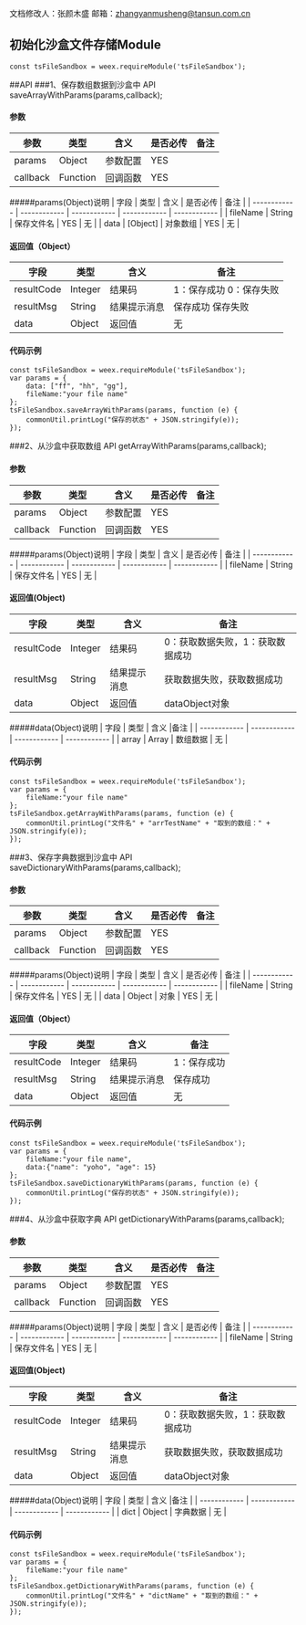 文档修改人：张颜木盛
邮箱：zhangyanmusheng@tansun.com.cn
## 初始化沙盒文件存储Module
````
const tsFileSandbox = weex.requireModule('tsFileSandbox');
````
##API
###1、保存数组数据到沙盒中 API
saveArrayWithParams(params,callback);

#### 参数
|  参数 | 类型  | 含义  | 是否必传 | 备注 |
| ------------ | ------------ | ------------ | ------------ | ------------ |
| params  |  Object | 参数配置  |  YES |  |
| callback  |  Function | 回调函数  | YES |  |

#####params(Object)说明
|  字段 | 类型  | 含义  | 是否必传 | 备注 |
| ------------ | ------------ | ------------ | ------------ | ------------ |
| fileName | String | 保存文件名 | YES | 无 |
| data | [Object] | 对象数组  | YES | 无 |

#### 返回值（Object）
|  字段 | 类型  | 含义  |备注 |
| ------------ | ------------ | ------------ | ------------ |
| resultCode  | Integer  | 结果码  | 1：保存成功 0：保存失败 |
| resultMsg  |  String | 结果提示消息  |  保存成功 保存失败 |
| data  | Object  | 返回值  | 无 |

#### 代码示例
````
const tsFileSandbox = weex.requireModule('tsFileSandbox');
var params = {
	data: ["ff", "hh", "gg"],
	fileName:"your file name"
};
tsFileSandbox.saveArrayWithParams(params, function (e) {
	commonUtil.printLog("保存的状态" + JSON.stringify(e));
});
````


###2、从沙盒中获取数组 API
getArrayWithParams(params,callback);

#### 参数
|  参数 | 类型  | 含义  | 是否必传 | 备注 |
| ------------ | ------------ | ------------ | ------------ | ------------ |
| params  |  Object | 参数配置  |  YES |  |
| callback  |  Function | 回调函数  | YES |  |

#####params(Object)说明
|  字段 | 类型  | 含义  | 是否必传 | 备注 |
| ------------ | ------------ | ------------ | ------------ | ------------ |
|  fileName  |  String | 保存文件名 | YES | 无 |

#### 返回值(Object)
|  字段 | 类型  | 含义  |备注 |
| ------------ | ------------ | ------------ | ------------ |
| resultCode  | Integer  | 结果码  |   0：获取数据失败，1：获取数据成功 |
| resultMsg  | String | 结果提示消息  |  获取数据失败，获取数据成功 |
| data  | Object  | 返回值  | dataObject对象  |

#####data(Object)说明
|  字段 | 类型  | 含义  |备注 |
| ------------ | ------------ | ------------ | ------------ |
|  array  |  Array | 数组数据  | 无 |

#### 代码示例
````
const tsFileSandbox = weex.requireModule('tsFileSandbox');
var params = {
	fileName:"your file name"
};
tsFileSandbox.getArrayWithParams(params, function (e) {
	commonUtil.printLog("文件名" + "arrTestName" + "取到的数组：" + JSON.stringify(e));
});
````

###3、保存字典数据到沙盒中 API
saveDictionaryWithParams(params,callback);

#### 参数
|  参数 | 类型  | 含义  | 是否必传 | 备注 |
| ------------ | ------------ | ------------ | ------------ | ------------ |
| params  |  Object | 参数配置  |  YES |  |
| callback  |  Function | 回调函数  | YES |  |

#####params(Object)说明
|  字段 | 类型  | 含义  | 是否必传 | 备注 |
| ------------ | ------------ | ------------ | ------------ | ------------ |
|  fileName  | String | 保存文件名 | YES | 无 |
|  data  | Object | 对象  | YES | 无 |


#### 返回值（Object）
|  字段 | 类型  | 含义  |备注 |
| ------------ | ------------ | ------------ | ------------ |
| resultCode  | Integer  | 结果码  |   1：保存成功 |
| resultMsg  |  String | 结果提示消息  |  保存成功 |
| data  | Object  | 返回值  | 无 |

#### 代码示例
````
const tsFileSandbox = weex.requireModule('tsFileSandbox');
var params = {
	fileName:"your file name",
	data:{"name": "yoho", "age": 15}
};
tsFileSandbox.saveDictionaryWithParams(params, function (e) {
	commonUtil.printLog("保存的状态" + JSON.stringify(e));
});
````


###4、从沙盒中获取字典 API
getDictionaryWithParams(params,callback);
#### 参数
|  参数 | 类型  | 含义  | 是否必传 | 备注 |
| ------------ | ------------ | ------------ | ------------ | ------------ |
| params  |  Object | 参数配置  |  YES |  |
| callback  | Function | 回调函数  | YES |  |

#####params(Object)说明
|  字段 | 类型  | 含义  | 是否必传 | 备注 |
| ------------ | ------------ | ------------ | ------------ | ------------ |
|  fileName  | String | 保存文件名 | YES | 无 |

#### 返回值(Object)
|  字段 | 类型  | 含义  |备注 |
| ------------ | ------------ | ------------ | ------------ |
| resultCode  | Integer  | 结果码  |   0：获取数据失败，1：获取数据成功 |
| resultMsg  | String | 结果提示消息  |  获取数据失败，获取数据成功 |
| data  | Object  | 返回值  | dataObject对象  |

#####data(Object)说明
|  字段 | 类型  | 含义  |备注 |
| ------------ | ------------ | ------------ | ------------ |
|  dict  | Object | 字典数据  | 无 |

#### 代码示例
````
const tsFileSandbox = weex.requireModule('tsFileSandbox');
var params = {
	fileName:"your file name"
};
tsFileSandbox.getDictionaryWithParams(params, function (e) {
	commonUtil.printLog("文件名" + "dictName" + "取到的数组：" + JSON.stringify(e));
});
````
